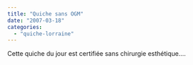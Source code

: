 ```yaml
---
title: "Quiche sans OGM"
date: "2007-03-18"
categories: 
  - "quiche-lorraine"
---
```


Cette quiche du jour est certifiée sans chirurgie esthétique....
